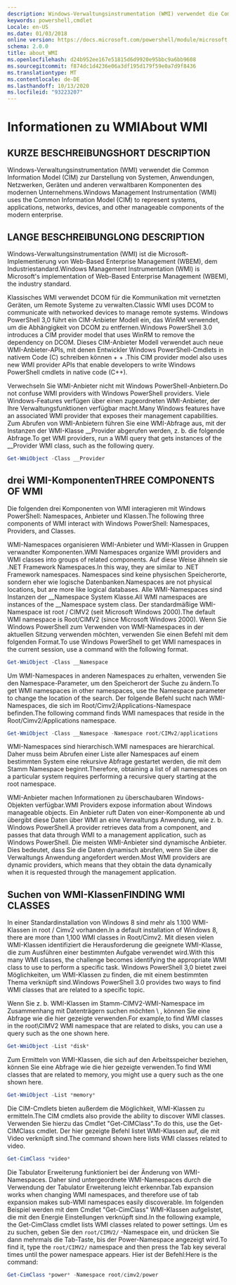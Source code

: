 ```yaml
---
description: Windows-Verwaltungsinstrumentation (WMI) verwendet die Common Information Model (CIM) zur Darstellung von Systemen, Anwendungen, Netzwerken, Geräten und anderen verwaltbaren Komponenten des modernen Unternehmens.
keywords: powershell,cmdlet
Locale: en-US
ms.date: 01/03/2018
online version: https://docs.microsoft.com/powershell/module/microsoft.powershell.core/about/about_wmi?view=powershell-5.1&WT.mc_id=ps-gethelp
schema: 2.0.0
title: about_WMI
ms.openlocfilehash: d24b952ee167e51815d6d9920e95bbc9a6bb9608
ms.sourcegitcommit: f874dc1d4236e06a3df195d179f59e0a7d9f8436
ms.translationtype: MT
ms.contentlocale: de-DE
ms.lasthandoff: 10/13/2020
ms.locfileid: "93223207"
---
```

# <a name="about-wmi"></a><span data-ttu-id="783d7-104">Informationen zu WMI</span><span class="sxs-lookup"><span data-stu-id="783d7-104">About WMI</span></span>

## <a name="short-description"></a><span data-ttu-id="783d7-105">KURZE BESCHREIBUNG</span><span class="sxs-lookup"><span data-stu-id="783d7-105">SHORT DESCRIPTION</span></span>

<span data-ttu-id="783d7-106">Windows-Verwaltungsinstrumentation (WMI) verwendet die Common Information Model (CIM) zur Darstellung von Systemen, Anwendungen, Netzwerken, Geräten und anderen verwaltbaren Komponenten des modernen Unternehmens.</span><span class="sxs-lookup"><span data-stu-id="783d7-106">Windows Management Instrumentation (WMI) uses the Common Information Model (CIM) to represent systems, applications, networks, devices, and other manageable components of the modern enterprise.</span></span>

## <a name="long-description"></a><span data-ttu-id="783d7-107">LANGE BESCHREIBUNG</span><span class="sxs-lookup"><span data-stu-id="783d7-107">LONG DESCRIPTION</span></span>

<span data-ttu-id="783d7-108">Windows-Verwaltungsinstrumentation (WMI) ist die Microsoft-Implementierung von Web-Based Enterprise Management (WBEM), dem Industriestandard.</span><span class="sxs-lookup"><span data-stu-id="783d7-108">Windows Management Instrumentation (WMI) is Microsoft's implementation of Web-Based Enterprise Management (WBEM), the industry standard.</span></span>

<span data-ttu-id="783d7-109">Klassisches WMI verwendet DCOM für die Kommunikation mit vernetzten Geräten, um Remote Systeme zu verwalten.</span><span class="sxs-lookup"><span data-stu-id="783d7-109">Classic WMI uses DCOM to communicate with networked devices to manage remote systems.</span></span> <span data-ttu-id="783d7-110">Windows PowerShell 3,0 führt ein CIM-Anbieter Modell ein, das WinRM verwendet, um die Abhängigkeit von DCOM zu entfernen.</span><span class="sxs-lookup"><span data-stu-id="783d7-110">Windows PowerShell 3.0 introduces a CIM provider model that uses WinRM to remove the dependency on DCOM.</span></span> <span data-ttu-id="783d7-111">Dieses CIM-Anbieter Modell verwendet auch neue WMI-Anbieter-APIs, mit denen Entwickler Windows PowerShell-Cmdlets in nativem Code (C) schreiben können \+ \+ .</span><span class="sxs-lookup"><span data-stu-id="783d7-111">This CIM provider model also uses new WMI provider APIs that enable developers to write Windows PowerShell cmdlets in native code (C\+\+).</span></span>

<span data-ttu-id="783d7-112">Verwechseln Sie WMI-Anbieter nicht mit Windows PowerShell-Anbietern.</span><span class="sxs-lookup"><span data-stu-id="783d7-112">Do not confuse WMI providers with Windows PowerShell providers.</span></span> <span data-ttu-id="783d7-113">Viele Windows-Features verfügen über einen zugeordneten WMI-Anbieter, der Ihre Verwaltungsfunktionen verfügbar macht.</span><span class="sxs-lookup"><span data-stu-id="783d7-113">Many Windows features have an associated WMI provider that exposes their management capabilities.</span></span> <span data-ttu-id="783d7-114">Zum Abrufen von WMI-Anbietern führen Sie eine WMI-Abfrage aus, mit der Instanzen der WMI-Klasse __Provider abgerufen werden, z. b. die folgende Abfrage.</span><span class="sxs-lookup"><span data-stu-id="783d7-114">To get WMI providers, run a WMI query that gets instances of the __Provider WMI class, such as the following query.</span></span>

```powershell
Get-WmiObject -Class __Provider
```

## <a name="three-components-of-wmi"></a><span data-ttu-id="783d7-115">drei WMI-Komponenten</span><span class="sxs-lookup"><span data-stu-id="783d7-115">THREE COMPONENTS OF WMI</span></span>

<span data-ttu-id="783d7-116">Die folgenden drei Komponenten von WMI interagieren mit Windows PowerShell: Namespaces, Anbieter und Klassen.</span><span class="sxs-lookup"><span data-stu-id="783d7-116">The following three components of WMI interact with Windows PowerShell: Namespaces, Providers, and Classes.</span></span>

<span data-ttu-id="783d7-117">WMI-Namespaces organisieren WMI-Anbieter und WMI-Klassen in Gruppen verwandter Komponenten.</span><span class="sxs-lookup"><span data-stu-id="783d7-117">WMI Namespaces organize WMI providers and WMI classes into groups of related components.</span></span> <span data-ttu-id="783d7-118">Auf diese Weise ähneln sie .NET Framework Namespaces.</span><span class="sxs-lookup"><span data-stu-id="783d7-118">In this way, they are similar to .NET Framework namespaces.</span></span>
<span data-ttu-id="783d7-119">Namespaces sind keine physischen Speicherorte, sondern eher wie logische Datenbanken.</span><span class="sxs-lookup"><span data-stu-id="783d7-119">Namespaces are not physical locations, but are more like logical databases.</span></span>
<span data-ttu-id="783d7-120">Alle WMI-Namespaces sind Instanzen der __Namespace System Klasse.</span><span class="sxs-lookup"><span data-stu-id="783d7-120">All WMI namespaces are instances of the __Namespace system class.</span></span> <span data-ttu-id="783d7-121">Der standardmäßige WMI-Namespace ist root \/ CIMV2 (seit Microsoft Windows 2000).</span><span class="sxs-lookup"><span data-stu-id="783d7-121">The default WMI namespace is Root\/CIMV2 (since Microsoft Windows 2000).</span></span> <span data-ttu-id="783d7-122">Wenn Sie Windows PowerShell zum Verwenden von WMI-Namespaces in der aktuellen Sitzung verwenden möchten, verwenden Sie einen Befehl mit dem folgenden Format.</span><span class="sxs-lookup"><span data-stu-id="783d7-122">To use Windows PowerShell to get WMI namespaces in the current session, use a command with the following format.</span></span>

```powershell
Get-WmiObject -Class __Namespace
```

<span data-ttu-id="783d7-123">Um WMI-Namespaces in anderen Namespaces zu erhalten, verwenden Sie den Namespace-Parameter, um den Speicherort der Suche zu ändern.</span><span class="sxs-lookup"><span data-stu-id="783d7-123">To get WMI namespaces in other namespaces, use the Namespace parameter to change the location of the search.</span></span> <span data-ttu-id="783d7-124">Der folgende Befehl sucht nach WMI-Namespaces, die sich im Root/Cimv2/Applications-Namespace befinden.</span><span class="sxs-lookup"><span data-stu-id="783d7-124">The following command finds WMI namespaces that reside in the Root/Cimv2/Applications namespace.</span></span>

```powershell
Get-WmiObject -Class __Namespace -Namespace root/CIMv2/applications
```

<span data-ttu-id="783d7-125">WMI-Namespaces sind hierarchisch.</span><span class="sxs-lookup"><span data-stu-id="783d7-125">WMI namespaces are hierarchical.</span></span> <span data-ttu-id="783d7-126">Daher muss beim Abrufen einer Liste aller Namespaces auf einem bestimmten System eine rekursive Abfrage gestartet werden, die mit dem Stamm Namespace beginnt.</span><span class="sxs-lookup"><span data-stu-id="783d7-126">Therefore, obtaining a list of all namespaces on a particular system requires performing a recursive query starting at the root namespace.</span></span>

<span data-ttu-id="783d7-127">WMI-Anbieter machen Informationen zu überschaubaren Windows-Objekten verfügbar.</span><span class="sxs-lookup"><span data-stu-id="783d7-127">WMI Providers expose information about Windows manageable objects.</span></span> <span data-ttu-id="783d7-128">Ein Anbieter ruft Daten von einer-Komponente ab und übergibt diese Daten über WMI an eine Verwaltungs Anwendung, wie z. b. Windows PowerShell.</span><span class="sxs-lookup"><span data-stu-id="783d7-128">A provider retrieves data from a component, and passes that data through WMI to a management application, such as Windows PowerShell.</span></span> <span data-ttu-id="783d7-129">Die meisten WMI-Anbieter sind dynamische Anbieter. Dies bedeutet, dass Sie die Daten dynamisch abrufen, wenn Sie über die Verwaltungs Anwendung angefordert werden.</span><span class="sxs-lookup"><span data-stu-id="783d7-129">Most WMI providers are dynamic providers, which means that they obtain the data dynamically when it is requested through the management application.</span></span>

## <a name="finding-wmi-classes"></a><span data-ttu-id="783d7-130">Suchen von WMI-Klassen</span><span class="sxs-lookup"><span data-stu-id="783d7-130">FINDING WMI CLASSES</span></span>

<span data-ttu-id="783d7-131">In einer Standardinstallation von Windows 8 sind mehr als 1.100 WMI-Klassen in root \/ Cimv2 vorhanden.</span><span class="sxs-lookup"><span data-stu-id="783d7-131">In a default installation of Windows 8, there are more than 1,100 WMI classes in Root\/Cimv2.</span></span> <span data-ttu-id="783d7-132">Mit diesen vielen WMI-Klassen identifiziert die Herausforderung die geeignete WMI-Klasse, die zum Ausführen einer bestimmten Aufgabe verwendet wird.</span><span class="sxs-lookup"><span data-stu-id="783d7-132">With this many WMI classes, the challenge becomes identifying the appropriate WMI class to use to perform a specific task.</span></span> <span data-ttu-id="783d7-133">Windows PowerShell 3,0 bietet zwei Möglichkeiten, um WMI-Klassen zu finden, die mit einem bestimmten Thema verknüpft sind.</span><span class="sxs-lookup"><span data-stu-id="783d7-133">Windows PowerShell 3.0 provides two ways to find WMI classes that are related to a specific topic.</span></span>

<span data-ttu-id="783d7-134">Wenn Sie z. b. WMI-Klassen im Stamm-CIMV2-WMI-Namespace im Zusammenhang mit Datenträgern suchen möchten \\ , können Sie eine Abfrage wie die hier gezeigte verwenden.</span><span class="sxs-lookup"><span data-stu-id="783d7-134">For example,to find WMI classes in the root\\CIMV2 WMI namespace that are related to disks, you can use a query such as the one shown here.</span></span>

```powershell
Get-WmiObject -List *disk*
```

<span data-ttu-id="783d7-135">Zum Ermitteln von WMI-Klassen, die sich auf den Arbeitsspeicher beziehen, können Sie eine Abfrage wie die hier gezeigte verwenden.</span><span class="sxs-lookup"><span data-stu-id="783d7-135">To find WMI classes that are related to memory, you might use a query such as the one shown here.</span></span>

```powershell
Get-WmiObject -List *memory*
```

<span data-ttu-id="783d7-136">Die CIM-Cmdlets bieten außerdem die Möglichkeit, WMI-Klassen zu ermitteln.</span><span class="sxs-lookup"><span data-stu-id="783d7-136">The CIM cmdlets also provide the ability to discover WMI classes.</span></span> <span data-ttu-id="783d7-137">Verwenden Sie hierzu das Cmdlet "Get-CIMClass".</span><span class="sxs-lookup"><span data-stu-id="783d7-137">To do this, use the Get-CIMClass cmdlet.</span></span> <span data-ttu-id="783d7-138">Der hier gezeigte Befehl listet WMI-Klassen auf, die mit Video verknüpft sind.</span><span class="sxs-lookup"><span data-stu-id="783d7-138">The command shown here lists WMI classes related to video.</span></span>

```powershell
Get-CimClass *video*
```

<span data-ttu-id="783d7-139">Die Tabulator Erweiterung funktioniert bei der Änderung von WMI-Namespaces. Daher sind untergeordnete WMI-Namespaces durch die Verwendung der Tabulator Erweiterung leicht erkennbar.</span><span class="sxs-lookup"><span data-stu-id="783d7-139">Tab expansion works when changing WMI namespaces, and therefore use of tab expansion makes sub-WMI namespaces easily discoverable.</span></span> <span data-ttu-id="783d7-140">Im folgenden Beispiel werden mit dem Cmdlet "Get-CimClass" WMI-Klassen aufgelistet, die mit den Energie Einstellungen verknüpft sind.</span><span class="sxs-lookup"><span data-stu-id="783d7-140">In the following example, the Get-CimClass cmdlet lists WMI classes related to power settings.</span></span>
<span data-ttu-id="783d7-141">Um es zu suchen, geben Sie den `root/CIMV2/` -Namespace ein, und drücken Sie dann mehrmals die Tab-Taste, bis der Power-Namespace angezeigt wird.</span><span class="sxs-lookup"><span data-stu-id="783d7-141">To find it, type the `root/CIMV2/` namespace and then press the Tab key several times until the power namespace appears.</span></span> <span data-ttu-id="783d7-142">Hier ist der Befehl:</span><span class="sxs-lookup"><span data-stu-id="783d7-142">Here is the command:</span></span>

```powershell
Get-CimClass *power* -Namespace root/cimv2/power
```
